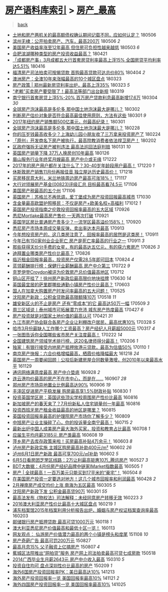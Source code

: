 [房产语料库索引](../../README.md)  > [房产_最高](房产_最高.md)
====
> [back](../README.md)

- [土地和房产两机关的最高额债权确认期间记载不同，应如何认定？](http://jkwz.applinzi.com/ittc/7100104026479920144.html#%E5%9C%9F%E5%9C%B0%E5%92%8C%E6%88%BF%E4%BA%A7%E4%B8%A4%E6%9C%BA%E5%85%B3%E7%9A%84%E6%9C%80%E9%AB%98%E9%A2%9D%E5%80%BA%E6%9D%83%E7%A1%AE%E8%AE%A4%E6%9C%9F%E9%97%B4%E8%AE%B0%E8%BD%BD%E4%B8%8D%E5%90%8C%EF%BC%8C%E5%BA%94%E5%A6%82%E4%BD%95%E8%AE%A4%E5%AE%9A%EF%BC%9F) 180506  
- [滨州无棣：公开拍卖房产、汽车，最高200万](http://jkwz.applinzi.com/ittc/7099897394986746896.html#%E6%BB%A8%E5%B7%9E%E6%97%A0%E6%A3%A3%EF%BC%9A%E5%85%AC%E5%BC%80%E6%8B%8D%E5%8D%96%E6%88%BF%E4%BA%A7%E3%80%81%E6%B1%BD%E8%BD%A6%EF%BC%8C%E6%9C%80%E9%AB%98200%E4%B8%87) 180506 *2* 
- [美国房产收益率涨至12年最高 但住房可负担性越来越低](http://jkwz.applinzi.com/ittc/7098856639199446023.html#%E7%BE%8E%E5%9B%BD%E6%88%BF%E4%BA%A7%E6%94%B6%E7%9B%8A%E7%8E%87%E6%B6%A8%E8%87%B312%E5%B9%B4%E6%9C%80%E9%AB%98+%E4%BD%86%E4%BD%8F%E6%88%BF%E5%8F%AF%E8%B4%9F%E6%8B%85%E6%80%A7%E8%B6%8A%E6%9D%A5%E8%B6%8A%E4%BD%8E) 180503 *6* 
- [合肥滨湖哪种类型的房产投资收益最高？](http://jkwz.applinzi.com/ittc/7094506289608786955.html#%E5%90%88%E8%82%A5%E6%BB%A8%E6%B9%96%E5%93%AA%E7%A7%8D%E7%B1%BB%E5%9E%8B%E7%9A%84%E6%88%BF%E4%BA%A7%E6%8A%95%E8%B5%84%E6%94%B6%E7%9B%8A%E6%9C%80%E9%AB%98%EF%BC%9F) 180421  
- [「成都房产事」3月成都五大行首套房贷利率最高上浮15% 全国房贷平均利率达5.51%](http://jkwz.applinzi.com/ittc/7092509290474767367.html#%E3%80%8C%E6%88%90%E9%83%BD%E6%88%BF%E4%BA%A7%E4%BA%8B%E3%80%8D3%E6%9C%88%E6%88%90%E9%83%BD%E4%BA%94%E5%A4%A7%E8%A1%8C%E9%A6%96%E5%A5%97%E6%88%BF%E8%B4%B7%E5%88%A9%E7%8E%87%E6%9C%80%E9%AB%98%E4%B8%8A%E6%B5%AE15%25+%E5%85%A8%E5%9B%BD%E6%88%BF%E8%B4%B7%E5%B9%B3%E5%9D%87%E5%88%A9%E7%8E%87%E8%BE%BE5.51%25) 180416  
- [福清房产司法拍卖可按揭贷款 首购最高贷款可达总价80%](http://jkwz.applinzi.com/ittc/7088202931985974282.html#%E7%A6%8F%E6%B8%85%E6%88%BF%E4%BA%A7%E5%8F%B8%E6%B3%95%E6%8B%8D%E5%8D%96%E5%8F%AF%E6%8C%89%E6%8F%AD%E8%B4%B7%E6%AC%BE+%E9%A6%96%E8%B4%AD%E6%9C%80%E9%AB%98%E8%B4%B7%E6%AC%BE%E5%8F%AF%E8%BE%BE%E6%80%BB%E4%BB%B780%25) 180404 *2* 
- [澳洲房产：全澳10年来涨幅最高的10个城区盘点](http://jkwz.applinzi.com/ittc/7083635071800312842.html#%E6%BE%B3%E6%B4%B2%E6%88%BF%E4%BA%A7%EF%BC%9A%E5%85%A8%E6%BE%B310%E5%B9%B4%E6%9D%A5%E6%B6%A8%E5%B9%85%E6%9C%80%E9%AB%98%E7%9A%8410%E4%B8%AA%E5%9F%8E%E5%8C%BA%E7%9B%98%E7%82%B9) 180323  
- [房产政策 | 郑州最新房贷利率出炉，最高上浮35%](http://jkwz.applinzi.com/ittc/7083625145325585415.html#%E6%88%BF%E4%BA%A7%E6%94%BF%E7%AD%96+%7C+%E9%83%91%E5%B7%9E%E6%9C%80%E6%96%B0%E6%88%BF%E8%B4%B7%E5%88%A9%E7%8E%87%E5%87%BA%E7%82%89%EF%BC%8C%E6%9C%80%E9%AB%98%E4%B8%8A%E6%B5%AE35%25) 180323 *5* 
- [“老赖”买卖房产要受限了！最高法等部门出台新规](http://jkwz.applinzi.com/ittc/7082173848919475216.html#%E2%80%9C%E8%80%81%E8%B5%96%E2%80%9D%E4%B9%B0%E5%8D%96%E6%88%BF%E4%BA%A7%E8%A6%81%E5%8F%97%E9%99%90%E4%BA%86%EF%BC%81%E6%9C%80%E9%AB%98%E6%B3%95%E7%AD%89%E9%83%A8%E9%97%A8%E5%87%BA%E5%8F%B0%E6%96%B0%E8%A7%84) 180319  
- [南宁银行首套房贷上浮5%-20% 百万房产贷款利息最高新增17.6万](http://jkwz.applinzi.com/ittc/7075937012714832913.html#%E5%8D%97%E5%AE%81%E9%93%B6%E8%A1%8C%E9%A6%96%E5%A5%97%E6%88%BF%E8%B4%B7%E4%B8%8A%E6%B5%AE5%25-20%25+%E7%99%BE%E4%B8%87%E6%88%BF%E4%BA%A7%E8%B4%B7%E6%AC%BE%E5%88%A9%E6%81%AF%E6%9C%80%E9%AB%98%E6%96%B0%E5%A2%9E17.6%E4%B8%87) 180304 *30* 
- [全球房产泡沫最高是多伦多 那中国土地泡沫最大是哪儿？](http://jkwz.applinzi.com/ittc/7075803271451378705.html#%E5%85%A8%E7%90%83%E6%88%BF%E4%BA%A7%E6%B3%A1%E6%B2%AB%E6%9C%80%E9%AB%98%E6%98%AF%E5%A4%9A%E4%BC%A6%E5%A4%9A+%E9%82%A3%E4%B8%AD%E5%9B%BD%E5%9C%9F%E5%9C%B0%E6%B3%A1%E6%B2%AB%E6%9C%80%E5%A4%A7%E6%98%AF%E5%93%AA%E5%84%BF%EF%BC%9F) 180302  
- [判断房产估价对象是否符合最高最佳使用原则，方法有这些](http://jkwz.applinzi.com/ittc/7075539474539086855.html#%E5%88%A4%E6%96%AD%E6%88%BF%E4%BA%A7%E4%BC%B0%E4%BB%B7%E5%AF%B9%E8%B1%A1%E6%98%AF%E5%90%A6%E7%AC%A6%E5%90%88%E6%9C%80%E9%AB%98%E6%9C%80%E4%BD%B3%E4%BD%BF%E7%94%A8%E5%8E%9F%E5%88%99%EF%BC%8C%E6%96%B9%E6%B3%95%E6%9C%89%E8%BF%99%E4%BA%9B) 180301 *9* 
- [2017年纽约房产销售额500亿美元，创最高纪录！](http://jkwz.applinzi.com/ittc/7075447692681806855.html#2017%E5%B9%B4%E7%BA%BD%E7%BA%A6%E6%88%BF%E4%BA%A7%E9%94%80%E5%94%AE%E9%A2%9D500%E4%BA%BF%E7%BE%8E%E5%85%83%EF%BC%8C%E5%88%9B%E6%9C%80%E9%AB%98%E7%BA%AA%E5%BD%95%EF%BC%81) 180301  
- [全球房产泡沫最高是多伦多 那中国土地泡沫最大是哪儿？](http://jkwz.applinzi.com/ittc/7075075381755642887.html#%E5%85%A8%E7%90%83%E6%88%BF%E4%BA%A7%E6%B3%A1%E6%B2%AB%E6%9C%80%E9%AB%98%E6%98%AF%E5%A4%9A%E4%BC%A6%E5%A4%9A+%E9%82%A3%E4%B8%AD%E5%9B%BD%E5%9C%9F%E5%9C%B0%E6%B3%A1%E6%B2%AB%E6%9C%80%E5%A4%A7%E6%98%AF%E5%93%AA%E5%84%BF%EF%BC%9F) 180228  
- [你的压岁钱最高收多少？上海幼儿园小朋友收了三万拿来投资房产了](http://jkwz.applinzi.com/ittc/7073666300050408464.html#%E4%BD%A0%E7%9A%84%E5%8E%8B%E5%B2%81%E9%92%B1%E6%9C%80%E9%AB%98%E6%94%B6%E5%A4%9A%E5%B0%91%EF%BC%9F%E4%B8%8A%E6%B5%B7%E5%B9%BC%E5%84%BF%E5%9B%AD%E5%B0%8F%E6%9C%8B%E5%8F%8B%E6%94%B6%E4%BA%86%E4%B8%89%E4%B8%87%E6%8B%BF%E6%9D%A5%E6%8A%95%E8%B5%84%E6%88%BF%E4%BA%A7%E4%BA%86) 180224  
- [「原创」开发商名下房产被执行，最高院教消费者依法捍卫房产！](http://jkwz.applinzi.com/ittc/7065276986811745296.html#%E3%80%8C%E5%8E%9F%E5%88%9B%E3%80%8D%E5%BC%80%E5%8F%91%E5%95%86%E5%90%8D%E4%B8%8B%E6%88%BF%E4%BA%A7%E8%A2%AB%E6%89%A7%E8%A1%8C%EF%BC%8C%E6%9C%80%E9%AB%98%E9%99%A2%E6%95%99%E6%B6%88%E8%B4%B9%E8%80%85%E4%BE%9D%E6%B3%95%E6%8D%8D%E5%8D%AB%E6%88%BF%E4%BA%A7%EF%BC%81) 180202  
- [区政府强拆无证房产被判违法 最高法巡回法庭判赔](http://jkwz.applinzi.com/ittc/7064667334050841606.html#%E5%8C%BA%E6%94%BF%E5%BA%9C%E5%BC%BA%E6%8B%86%E6%97%A0%E8%AF%81%E6%88%BF%E4%BA%A7%E8%A2%AB%E5%88%A4%E8%BF%9D%E6%B3%95+%E6%9C%80%E9%AB%98%E6%B3%95%E5%B7%A1%E5%9B%9E%E6%B3%95%E5%BA%AD%E5%88%A4%E8%B5%94) 180131 *10* 
- [英国房产销量下降 37万人换房创10年最高](http://jkwz.applinzi.com/ittc/7062905015411147787.html#%E8%8B%B1%E5%9B%BD%E6%88%BF%E4%BA%A7%E9%94%80%E9%87%8F%E4%B8%8B%E9%99%8D+37%E4%B8%87%E4%BA%BA%E6%8D%A2%E6%88%BF%E5%88%9B10%E5%B9%B4%E6%9C%80%E9%AB%98) 180126  
- [眉山服务行业年终奖月嫂最高 房产中介或无缘](http://jkwz.applinzi.com/ittc/7049950740011811856.html#%E7%9C%89%E5%B1%B1%E6%9C%8D%E5%8A%A1%E8%A1%8C%E4%B8%9A%E5%B9%B4%E7%BB%88%E5%A5%96%E6%9C%88%E5%AB%82%E6%9C%80%E9%AB%98+%E6%88%BF%E4%BA%A7%E4%B8%AD%E4%BB%8B%E6%88%96%E6%97%A0%E7%BC%98) 171222  
- [2017年的房产用户都在关注什么了？30-40岁年龄段用户最高！](http://jkwz.applinzi.com/ittc/7049162592470172688.html#2017%E5%B9%B4%E7%9A%84%E6%88%BF%E4%BA%A7%E7%94%A8%E6%88%B7%E9%83%BD%E5%9C%A8%E5%85%B3%E6%B3%A8%E4%BB%80%E4%B9%88%E4%BA%86%EF%BC%9F30-40%E5%B2%81%E5%B9%B4%E9%BE%84%E6%AE%B5%E7%94%A8%E6%88%B7%E6%9C%80%E9%AB%98%EF%BC%81) 171220 *1* 
- [休斯敦房产销售11月份再报佳音 独立屋达历史最高价！](http://jkwz.applinzi.com/ittc/7048456383794512912.html#%E4%BC%91%E6%96%AF%E6%95%A6%E6%88%BF%E4%BA%A7%E9%94%80%E5%94%AE11%E6%9C%88%E4%BB%BD%E5%86%8D%E6%8A%A5%E4%BD%B3%E9%9F%B3+%E7%8B%AC%E7%AB%8B%E5%B1%8B%E8%BE%BE%E5%8E%86%E5%8F%B2%E6%9C%80%E9%AB%98%E4%BB%B7%EF%BC%81) 171218  
- [买房移民意大利，米兰地铁周边房产最高可涨18%！](http://jkwz.applinzi.com/ittc/7036968203866080272.html#%E4%B9%B0%E6%88%BF%E7%A7%BB%E6%B0%91%E6%84%8F%E5%A4%A7%E5%88%A9%EF%BC%8C%E7%B1%B3%E5%85%B0%E5%9C%B0%E9%93%81%E5%91%A8%E8%BE%B9%E6%88%BF%E4%BA%A7%E6%9C%80%E9%AB%98%E5%8F%AF%E6%B6%A818%25%EF%BC%81) 171117  
- [大行对领展房产基金(00823)评级汇总 目标最高看74.5元](http://jkwz.applinzi.com/ittc/7032886835477480465.html#%E5%A4%A7%E8%A1%8C%E5%AF%B9%E9%A2%86%E5%B1%95%E6%88%BF%E4%BA%A7%E5%9F%BA%E9%87%91%2800823%29%E8%AF%84%E7%BA%A7%E6%B1%87%E6%80%BB+%E7%9B%AE%E6%A0%87%E6%9C%80%E9%AB%98%E7%9C%8B74.5%E5%85%83) 171106  
- [美国房产税最高的五个州](http://jkwz.applinzi.com/ittc/7032784445424272400.html#%E7%BE%8E%E5%9B%BD%E6%88%BF%E4%BA%A7%E7%A8%8E%E6%9C%80%E9%AB%98%E7%9A%84%E4%BA%94%E4%B8%AA%E5%B7%9E) 171106  
- [英国房产｜苏格兰不再低调，爱丁堡成为房产投资回报最高城市](http://jkwz.applinzi.com/ittc/7030254739214828561.html#%E8%8B%B1%E5%9B%BD%E6%88%BF%E4%BA%A7%EF%BD%9C%E8%8B%8F%E6%A0%BC%E5%85%B0%E4%B8%8D%E5%86%8D%E4%BD%8E%E8%B0%83%EF%BC%8C%E7%88%B1%E4%B8%81%E5%A0%A1%E6%88%90%E4%B8%BA%E6%88%BF%E4%BA%A7%E6%8A%95%E8%B5%84%E5%9B%9E%E6%8A%A5%E6%9C%80%E9%AB%98%E5%9F%8E%E5%B8%82) 171030  
- [含金量最高欧盟护照移民：不仅是房产+欧美名校+高福利](http://jkwz.applinzi.com/ittc/7023524626557305873.html#%E5%90%AB%E9%87%91%E9%87%8F%E6%9C%80%E9%AB%98%E6%AC%A7%E7%9B%9F%E6%8A%A4%E7%85%A7%E7%A7%BB%E6%B0%91%EF%BC%9A%E4%B8%8D%E4%BB%85%E6%98%AF%E6%88%BF%E4%BA%A7%2B%E6%AC%A7%E7%BE%8E%E5%90%8D%E6%A0%A1%2B%E9%AB%98%E7%A6%8F%E5%88%A9) 171012 *1* 
- [英国房产投资指南之伦敦投资回报率最高的五大区域](http://jkwz.applinzi.com/ittc/7017571880209482768.html#%E8%8B%B1%E5%9B%BD%E6%88%BF%E4%BA%A7%E6%8A%95%E8%B5%84%E6%8C%87%E5%8D%97%E4%B9%8B%E4%BC%A6%E6%95%A6%E6%8A%95%E8%B5%84%E5%9B%9E%E6%8A%A5%E7%8E%87%E6%9C%80%E9%AB%98%E7%9A%84%E4%BA%94%E5%A4%A7%E5%8C%BA%E5%9F%9F) 170926  
- [悉尼Mortlake最高房产售价 一天两次打破](http://jkwz.applinzi.com/ittc/7015691156455949329.html#%E6%82%89%E5%B0%BCMortlake%E6%9C%80%E9%AB%98%E6%88%BF%E4%BA%A7%E5%94%AE%E4%BB%B7+%E4%B8%80%E5%A4%A9%E4%B8%A4%E6%AC%A1%E6%89%93%E7%A0%B4) 170921  
- [英国学区房比普通房产贵多少？一流学区最高溢价158%！](http://jkwz.applinzi.com/ittc/7015438004116784145.html#%E8%8B%B1%E5%9B%BD%E5%AD%A6%E5%8C%BA%E6%88%BF%E6%AF%94%E6%99%AE%E9%80%9A%E6%88%BF%E4%BA%A7%E8%B4%B5%E5%A4%9A%E5%B0%91%EF%BC%9F%E4%B8%80%E6%B5%81%E5%AD%A6%E5%8C%BA%E6%9C%80%E9%AB%98%E6%BA%A2%E4%BB%B7158%25%EF%BC%81) 170920  
- [悉尼房产市场本周成交量反弹，卖出率达本月最高](http://jkwz.applinzi.com/ittc/7012727850556458001.html#%E6%82%89%E5%B0%BC%E6%88%BF%E4%BA%A7%E5%B8%82%E5%9C%BA%E6%9C%AC%E5%91%A8%E6%88%90%E4%BA%A4%E9%87%8F%E5%8F%8D%E5%BC%B9%EF%BC%8C%E5%8D%96%E5%87%BA%E7%8E%87%E8%BE%BE%E6%9C%AC%E6%9C%88%E6%9C%80%E9%AB%98) 170913  
- [今年想投资房产的，这几类房注意了，回报率最高的居然是这类房！](http://jkwz.applinzi.com/ittc/7012168466277336080.html#%E4%BB%8A%E5%B9%B4%E6%83%B3%E6%8A%95%E8%B5%84%E6%88%BF%E4%BA%A7%E7%9A%84%EF%BC%8C%E8%BF%99%E5%87%A0%E7%B1%BB%E6%88%BF%E6%B3%A8%E6%84%8F%E4%BA%86%EF%BC%8C%E5%9B%9E%E6%8A%A5%E7%8E%87%E6%9C%80%E9%AB%98%E7%9A%84%E5%B1%85%E7%84%B6%E6%98%AF%E8%BF%99%E7%B1%BB%E6%88%BF%EF%BC%81) 170911  
- [今年已有150家创业企业死亡 房产是死亡率最高的行业之一](http://jkwz.applinzi.com/ittc/7012059303022953488.html#%E4%BB%8A%E5%B9%B4%E5%B7%B2%E6%9C%89150%E5%AE%B6%E5%88%9B%E4%B8%9A%E4%BC%81%E4%B8%9A%E6%AD%BB%E4%BA%A1+%E6%88%BF%E4%BA%A7%E6%98%AF%E6%AD%BB%E4%BA%A1%E7%8E%87%E6%9C%80%E9%AB%98%E7%9A%84%E8%A1%8C%E4%B8%9A%E4%B9%8B%E4%B8%80) 170911 *3* 
- [那些获得天价分手费的女星，有的最高达五亿元，有的获六套房产](http://jkwz.applinzi.com/ittc/7006150268868363281.html#%E9%82%A3%E4%BA%9B%E8%8E%B7%E5%BE%97%E5%A4%A9%E4%BB%B7%E5%88%86%E6%89%8B%E8%B4%B9%E7%9A%84%E5%A5%B3%E6%98%9F%EF%BC%8C%E6%9C%89%E7%9A%84%E6%9C%80%E9%AB%98%E8%BE%BE%E4%BA%94%E4%BA%BF%E5%85%83%EF%BC%8C%E6%9C%89%E7%9A%84%E8%8E%B7%E5%85%AD%E5%A5%97%E6%88%BF%E4%BA%A7) 170826 *3* 
- [迪拜置业哪类房产性价比最高？](http://jkwz.applinzi.com/ittc/7006090059215012880.html#%E8%BF%AA%E6%8B%9C%E7%BD%AE%E4%B8%9A%E5%93%AA%E7%B1%BB%E6%88%BF%E4%BA%A7%E6%80%A7%E4%BB%B7%E6%AF%94%E6%9C%80%E9%AB%98%EF%BC%9F) 170826  
- [临沂租金回报率最高，投资房产仅需28.5年即可回本](http://jkwz.applinzi.com/ittc/7005417006193706001.html#%E4%B8%B4%E6%B2%82%E7%A7%9F%E9%87%91%E5%9B%9E%E6%8A%A5%E7%8E%87%E6%9C%80%E9%AB%98%EF%BC%8C%E6%8A%95%E8%B5%84%E6%88%BF%E4%BA%A7%E4%BB%85%E9%9C%8028.5%E5%B9%B4%E5%8D%B3%E5%8F%AF%E5%9B%9E%E6%9C%AC) 170824 *4* 
- [蓝领薪酬排行榜：保健行业薪酬最高 房产中介第三](http://jkwz.applinzi.com/ittc/6993040620325962769.html#%E8%93%9D%E9%A2%86%E8%96%AA%E9%85%AC%E6%8E%92%E8%A1%8C%E6%A6%9C%EF%BC%9A%E4%BF%9D%E5%81%A5%E8%A1%8C%E4%B8%9A%E8%96%AA%E9%85%AC%E6%9C%80%E9%AB%98+%E6%88%BF%E4%BA%A7%E4%B8%AD%E4%BB%8B%E7%AC%AC%E4%B8%89) 170722 *9* 
- [克罗伊登Croydon被评为伦敦房产总价值最高地区](http://jkwz.applinzi.com/ittc/6989415665822598160.html#%E5%85%8B%E7%BD%97%E4%BC%8A%E7%99%BBCroydon%E8%A2%AB%E8%AF%84%E4%B8%BA%E4%BC%A6%E6%95%A6%E6%88%BF%E4%BA%A7%E6%80%BB%E4%BB%B7%E5%80%BC%E6%9C%80%E9%AB%98%E5%9C%B0%E5%8C%BA) 170712  
- [铜山区开挂了！徐州房产新政后最高限价地块挂牌](http://jkwz.applinzi.com/ittc/6985100598633300997.html#%E9%93%9C%E5%B1%B1%E5%8C%BA%E5%BC%80%E6%8C%82%E4%BA%86%EF%BC%81%E5%BE%90%E5%B7%9E%E6%88%BF%E4%BA%A7%E6%96%B0%E6%94%BF%E5%90%8E%E6%9C%80%E9%AB%98%E9%99%90%E4%BB%B7%E5%9C%B0%E5%9D%97%E6%8C%82%E7%89%8C) 170630 *14* 
- [英国最宜居的萨里郡哪些通勤小镇房产性价比最高？](http://jkwz.applinzi.com/ittc/6974940343639213060.html#%E8%8B%B1%E5%9B%BD%E6%9C%80%E5%AE%9C%E5%B1%85%E7%9A%84%E8%90%A8%E9%87%8C%E9%83%A1%E5%93%AA%E4%BA%9B%E9%80%9A%E5%8B%A4%E5%B0%8F%E9%95%87%E6%88%BF%E4%BA%A7%E6%80%A7%E4%BB%B7%E6%AF%94%E6%9C%80%E9%AB%98%EF%BC%9F) 170603  
- [国人在加拿大购置房产时发问率最高的五大问题！](http://jkwz.applinzi.com/ittc/6971634962468963332.html#%E5%9B%BD%E4%BA%BA%E5%9C%A8%E5%8A%A0%E6%8B%BF%E5%A4%A7%E8%B4%AD%E7%BD%AE%E6%88%BF%E4%BA%A7%E6%97%B6%E5%8F%91%E9%97%AE%E7%8E%87%E6%9C%80%E9%AB%98%E7%9A%84%E4%BA%94%E5%A4%A7%E9%97%AE%E9%A2%98%EF%BC%81) 170525  
- [沈阳房产新政：公积金贷款最高限额降10万](http://jkwz.applinzi.com/ittc/6969127413039498245.html#%E6%B2%88%E9%98%B3%E6%88%BF%E4%BA%A7%E6%96%B0%E6%94%BF%EF%BC%9A%E5%85%AC%E7%A7%AF%E9%87%91%E8%B4%B7%E6%AC%BE%E6%9C%80%E9%AB%98%E9%99%90%E9%A2%9D%E9%99%8D10%E4%B8%87) 170518 *11* 
- [雄安新区火的不止是房产 还有“零成本”的它 最高达50万一幅](http://jkwz.applinzi.com/ittc/6965592010948871173.html#%E9%9B%84%E5%AE%89%E6%96%B0%E5%8C%BA%E7%81%AB%E7%9A%84%E4%B8%8D%E6%AD%A2%E6%98%AF%E6%88%BF%E4%BA%A7+%E8%BF%98%E6%9C%89%E2%80%9C%E9%9B%B6%E6%88%90%E6%9C%AC%E2%80%9D%E7%9A%84%E5%AE%83+%E6%9C%80%E9%AB%98%E8%BE%BE50%E4%B8%87%E4%B8%80%E5%B9%85) 170509 *3* 
- [周三区域说丨泰州城市可拓展潜力充沛 城东房产热度最高](http://jkwz.applinzi.com/ittc/6961147419235451908.html#%E5%91%A8%E4%B8%89%E5%8C%BA%E5%9F%9F%E8%AF%B4%E4%B8%A8%E6%B3%B0%E5%B7%9E%E5%9F%8E%E5%B8%82%E5%8F%AF%E6%8B%93%E5%B1%95%E6%BD%9C%E5%8A%9B%E5%85%85%E6%B2%9B+%E5%9F%8E%E4%B8%9C%E6%88%BF%E4%BA%A7%E7%83%AD%E5%BA%A6%E6%9C%80%E9%AB%98) 170427 *6* 
- [房产投资就是对国家土地价值的最高认可](http://jkwz.applinzi.com/ittc/6958643299261875205.html#%E6%88%BF%E4%BA%A7%E6%8A%95%E8%B5%84%E5%B0%B1%E6%98%AF%E5%AF%B9%E5%9B%BD%E5%AE%B6%E5%9C%9F%E5%9C%B0%E4%BB%B7%E5%80%BC%E7%9A%84%E6%9C%80%E9%AB%98%E8%AE%A4%E5%8F%AF) 170421 *31* 
- [九江市房产协会联合各房产企业让利棚改户居民，最高优惠10%](http://jkwz.applinzi.com/ittc/6950138608903259140.html#%E4%B9%9D%E6%B1%9F%E5%B8%82%E6%88%BF%E4%BA%A7%E5%8D%8F%E4%BC%9A%E8%81%94%E5%90%88%E5%90%84%E6%88%BF%E4%BA%A7%E4%BC%81%E4%B8%9A%E8%AE%A9%E5%88%A9%E6%A3%9A%E6%94%B9%E6%88%B7%E5%B1%85%E6%B0%91%EF%BC%8C%E6%9C%80%E9%AB%98%E4%BC%98%E6%83%A010%25) 170328 *5* 
- [哈市3月份最缺人工作哪个工资最高？房产经纪人月薪超5000元](http://jkwz.applinzi.com/ittc/6945889686135505925.html#%E5%93%88%E5%B8%823%E6%9C%88%E4%BB%BD%E6%9C%80%E7%BC%BA%E4%BA%BA%E5%B7%A5%E4%BD%9C%E5%93%AA%E4%B8%AA%E5%B7%A5%E8%B5%84%E6%9C%80%E9%AB%98%EF%BC%9F%E6%88%BF%E4%BA%A7%E7%BB%8F%E7%BA%AA%E4%BA%BA%E6%9C%88%E8%96%AA%E8%B6%855000%E5%85%83) 170317 *4* 
- [一张图告诉你全国哪些省市房产关注度最高！](http://jkwz.applinzi.com/ittc/6937460805242192900.html#%E4%B8%80%E5%BC%A0%E5%9B%BE%E5%91%8A%E8%AF%89%E4%BD%A0%E5%85%A8%E5%9B%BD%E5%93%AA%E4%BA%9B%E7%9C%81%E5%B8%82%E6%88%BF%E4%BA%A7%E5%85%B3%E6%B3%A8%E5%BA%A6%E6%9C%80%E9%AB%98%EF%BC%81) 170222 *14* 
- [全国建筑房产领域学术排行榜，这20名律师得分最高！](http://jkwz.applinzi.com/ittc/6931467206402769924.html#%E5%85%A8%E5%9B%BD%E5%BB%BA%E7%AD%91%E6%88%BF%E4%BA%A7%E9%A2%86%E5%9F%9F%E5%AD%A6%E6%9C%AF%E6%8E%92%E8%A1%8C%E6%A6%9C%EF%BC%8C%E8%BF%9920%E5%90%8D%E5%BE%8B%E5%B8%88%E5%BE%97%E5%88%86%E6%9C%80%E9%AB%98%EF%BC%81) 170206 *1* 
- [独家｜有银行接受内地房产抵押放港元贷款，最高为估值50%](http://jkwz.applinzi.com/ittc/6921428135857095685.html#%E7%8B%AC%E5%AE%B6%EF%BD%9C%E6%9C%89%E9%93%B6%E8%A1%8C%E6%8E%A5%E5%8F%97%E5%86%85%E5%9C%B0%E6%88%BF%E4%BA%A7%E6%8A%B5%E6%8A%BC%E6%94%BE%E6%B8%AF%E5%85%83%E8%B4%B7%E6%AC%BE%EF%BC%8C%E6%9C%80%E9%AB%98%E4%B8%BA%E4%BC%B0%E5%80%BC50%25) 170110 *1* 
- [南京房产快报：六合价格增幅最高，栖霞价格降幅最大](http://jkwz.applinzi.com/ittc/6913049346571764741.html#%E5%8D%97%E4%BA%AC%E6%88%BF%E4%BA%A7%E5%BF%AB%E6%8A%A5%EF%BC%9A%E5%85%AD%E5%90%88%E4%BB%B7%E6%A0%BC%E5%A2%9E%E5%B9%85%E6%9C%80%E9%AB%98%EF%BC%8C%E6%A0%96%E9%9C%9E%E4%BB%B7%E6%A0%BC%E9%99%8D%E5%B9%85%E6%9C%80%E5%A4%A7) 161218 *24* 
- [英国房产一周要闻回顾｜公投后新建房屋合同数量激增，创2010年以来最高水平](http://jkwz.applinzi.com/ittc/6905902566889489412.html#%E8%8B%B1%E5%9B%BD%E6%88%BF%E4%BA%A7%E4%B8%80%E5%91%A8%E8%A6%81%E9%97%BB%E5%9B%9E%E9%A1%BE%EF%BD%9C%E5%85%AC%E6%8A%95%E5%90%8E%E6%96%B0%E5%BB%BA%E6%88%BF%E5%B1%8B%E5%90%88%E5%90%8C%E6%95%B0%E9%87%8F%E6%BF%80%E5%A2%9E%EF%BC%8C%E5%88%9B2010%E5%B9%B4%E4%BB%A5%E6%9D%A5%E6%9C%80%E9%AB%98%E6%B0%B4%E5%B9%B3) 161129  
- [通讯网络满意度最高 房产中介垫底](http://jkwz.applinzi.com/ittc/6882815973760959493.html#%E9%80%9A%E8%AE%AF%E7%BD%91%E7%BB%9C%E6%BB%A1%E6%84%8F%E5%BA%A6%E6%9C%80%E9%AB%98+%E6%88%BF%E4%BA%A7%E4%B8%AD%E4%BB%8B%E5%9E%AB%E5%BA%95) 160928 *2* 
- [连云港均价最高的房产不在市中心，而是在……](http://jkwz.applinzi.com/ittc/6874863851195073540.html#%E8%BF%9E%E4%BA%91%E6%B8%AF%E5%9D%87%E4%BB%B7%E6%9C%80%E9%AB%98%E7%9A%84%E6%88%BF%E4%BA%A7%E4%B8%8D%E5%9C%A8%E5%B8%82%E4%B8%AD%E5%BF%83%EF%BC%8C%E8%80%8C%E6%98%AF%E5%9C%A8%E2%80%A6%E2%80%A6) 160907 *28* 
- [郑州房产市场异地置业比例最高达90%](http://jkwz.applinzi.com/ittc/6874679965383132165.html#%E9%83%91%E5%B7%9E%E6%88%BF%E4%BA%A7%E5%B8%82%E5%9C%BA%E5%BC%82%E5%9C%B0%E7%BD%AE%E4%B8%9A%E6%AF%94%E4%BE%8B%E6%9C%80%E9%AB%98%E8%BE%BE90%25) 160906 *19* 
- [丰泽区促进房产平稳发展 购房最高享1.5%财政补贴](http://jkwz.applinzi.com/ittc/6872075780598793221.html#%E4%B8%B0%E6%B3%BD%E5%8C%BA%E4%BF%83%E8%BF%9B%E6%88%BF%E4%BA%A7%E5%B9%B3%E7%A8%B3%E5%8F%91%E5%B1%95+%E8%B4%AD%E6%88%BF%E6%9C%80%E9%AB%98%E4%BA%AB1.5%25%E8%B4%A2%E6%94%BF%E8%A1%A5%E8%B4%B4) 160830 *1* 
- [投资英国学区房：英国这些顶尖学校周围房产性价比最高](http://jkwz.applinzi.com/ittc/6866970665982362629.html#%E6%8A%95%E8%B5%84%E8%8B%B1%E5%9B%BD%E5%AD%A6%E5%8C%BA%E6%88%BF%EF%BC%9A%E8%8B%B1%E5%9B%BD%E8%BF%99%E4%BA%9B%E9%A1%B6%E5%B0%96%E5%AD%A6%E6%A0%A1%E5%91%A8%E5%9B%B4%E6%88%BF%E4%BA%A7%E6%80%A7%E4%BB%B7%E6%AF%94%E6%9C%80%E9%AB%98) 160816  
- [新加坡房产的春天来了？7月份新私人住宅销量创一年最高](http://jkwz.applinzi.com/ittc/6866870750237164548.html#%E6%96%B0%E5%8A%A0%E5%9D%A1%E6%88%BF%E4%BA%A7%E7%9A%84%E6%98%A5%E5%A4%A9%E6%9D%A5%E4%BA%86%EF%BC%9F7%E6%9C%88%E4%BB%BD%E6%96%B0%E7%A7%81%E4%BA%BA%E4%BD%8F%E5%AE%85%E9%94%80%E9%87%8F%E5%88%9B%E4%B8%80%E5%B9%B4%E6%9C%80%E9%AB%98) 160816  
- [投资西班牙房产租金收益最高的地区是哪里？](http://jkwz.applinzi.com/ittc/6866632567029236740.html#%E6%8A%95%E8%B5%84%E8%A5%BF%E7%8F%AD%E7%89%99%E6%88%BF%E4%BA%A7%E7%A7%9F%E9%87%91%E6%94%B6%E7%9B%8A%E6%9C%80%E9%AB%98%E7%9A%84%E5%9C%B0%E5%8C%BA%E6%98%AF%E5%93%AA%E9%87%8C%EF%BC%9F) 160815  
- [英国投资回报率最高的护理院房产市场你了解多少？](http://jkwz.applinzi.com/ittc/6864347863479485445.html#%E8%8B%B1%E5%9B%BD%E6%8A%95%E8%B5%84%E5%9B%9E%E6%8A%A5%E7%8E%87%E6%9C%80%E9%AB%98%E7%9A%84%E6%8A%A4%E7%90%86%E9%99%A2%E6%88%BF%E4%BA%A7%E5%B8%82%E5%9C%BA%E4%BD%A0%E4%BA%86%E8%A7%A3%E5%A4%9A%E5%B0%91%EF%BC%9F) 160809  
- [中旭房产让业主操碎了心，你的投诉量全南宁最高！](http://jkwz.applinzi.com/ittc/6855035376695247876.html#%E4%B8%AD%E6%97%AD%E6%88%BF%E4%BA%A7%E8%AE%A9%E4%B8%9A%E4%B8%BB%E6%93%8D%E7%A2%8E%E4%BA%86%E5%BF%83%EF%BC%8C%E4%BD%A0%E7%9A%84%E6%8A%95%E8%AF%89%E9%87%8F%E5%85%A8%E5%8D%97%E5%AE%81%E6%9C%80%E9%AB%98%EF%BC%81) 160715 *2* 
- [最新出炉中国人成美房产最大海外买家，投资和教育占比最高](http://jkwz.applinzi.com/ittc/6852505378000208901.html#%E6%9C%80%E6%96%B0%E5%87%BA%E7%82%89%E4%B8%AD%E5%9B%BD%E4%BA%BA%E6%88%90%E7%BE%8E%E6%88%BF%E4%BA%A7%E6%9C%80%E5%A4%A7%E6%B5%B7%E5%A4%96%E4%B9%B0%E5%AE%B6%EF%BC%8C%E6%8A%95%E8%B5%84%E5%92%8C%E6%95%99%E8%82%B2%E5%8D%A0%E6%AF%94%E6%9C%80%E9%AB%98) 160708 *1* 
- [应届生平均月薪3185元 房产类最高](http://jkwz.applinzi.com/ittc/6841345691561231364.html#%E5%BA%94%E5%B1%8A%E7%94%9F%E5%B9%B3%E5%9D%87%E6%9C%88%E8%96%AA3185%E5%85%83+%E6%88%BF%E4%BA%A7%E7%B1%BB%E6%9C%80%E9%AB%98) 160608 *19* 
- [萍乡房产去库存政策来啦！买房最高补贴4万余元！](http://jkwz.applinzi.com/ittc/6839577457132569604.html#%E8%90%8D%E4%B9%A1%E6%88%BF%E4%BA%A7%E5%8E%BB%E5%BA%93%E5%AD%98%E6%94%BF%E7%AD%96%E6%9D%A5%E5%95%A6%EF%BC%81%E4%B9%B0%E6%88%BF%E6%9C%80%E9%AB%98%E8%A1%A5%E8%B4%B44%E4%B8%87%E4%BD%99%E5%85%83%EF%BC%81) 160603 *8* 
- [泸州房产新政实施 主城区购房最高补助400元/m²](http://jkwz.applinzi.com/ittc/6839222708130546692.html#%E6%B3%B8%E5%B7%9E%E6%88%BF%E4%BA%A7%E6%96%B0%E6%94%BF%E5%AE%9E%E6%96%BD+%E4%B8%BB%E5%9F%8E%E5%8C%BA%E8%B4%AD%E6%88%BF%E6%9C%80%E9%AB%98%E8%A1%A5%E5%8A%A9400%E5%85%83%2Fm%C2%B2) 160602 *26* 
- [泸州6月1日房产新政 最高可享700元/㎡补助](http://jkwz.applinzi.com/ittc/6839112317564093445.html#%E6%B3%B8%E5%B7%9E6%E6%9C%881%E6%97%A5%E6%88%BF%E4%BA%A7%E6%96%B0%E6%94%BF+%E6%9C%80%E9%AB%98%E5%8F%AF%E4%BA%AB700%E5%85%83%2F%E3%8E%A1%E8%A1%A5%E5%8A%A9) 160602 *5* 
- [6月5日看房团芝罘区线路：2万让利最高钜惠10万_腾讯房产](http://jkwz.applinzi.com/ittc/6836948359906329604.html#6%E6%9C%885%E6%97%A5%E7%9C%8B%E6%88%BF%E5%9B%A2%E8%8A%9D%E7%BD%98%E5%8C%BA%E7%BA%BF%E8%B7%AF%EF%BC%9A2%E4%B8%87%E8%AE%A9%E5%88%A9%E6%9C%80%E9%AB%98%E9%92%9C%E6%83%A010%E4%B8%87_%E8%85%BE%E8%AE%AF%E6%88%BF%E4%BA%A7) 160527 *3* 
- [BDT大数据：4月份房产经纪品牌中链家IMarket指数最高](http://jkwz.applinzi.com/ittc/6828773050245710852.html#BDT%E5%A4%A7%E6%95%B0%E6%8D%AE%EF%BC%9A4%E6%9C%88%E4%BB%BD%E6%88%BF%E4%BA%A7%E7%BB%8F%E7%BA%AA%E5%93%81%E7%89%8C%E4%B8%AD%E9%93%BE%E5%AE%B6IMarket%E6%8C%87%E6%95%B0%E6%9C%80%E9%AB%98) 160505 *1* 
- [房产 | 全球最高！一百万美元只能买到17平米的“豪宅”！](http://jkwz.applinzi.com/ittc/6828415688586560516.html#%E6%88%BF%E4%BA%A7+%7C+%E5%85%A8%E7%90%83%E6%9C%80%E9%AB%98%EF%BC%81%E4%B8%80%E7%99%BE%E4%B8%87%E7%BE%8E%E5%85%83%E5%8F%AA%E8%83%BD%E4%B9%B0%E5%88%B017%E5%B9%B3%E7%B1%B3%E7%9A%84%E2%80%9C%E8%B1%AA%E5%AE%85%E2%80%9D%EF%BC%81) 160504 *8* 
- [在美国房产投资一定要选对地方！这几个城市回报率和利润最高](http://jkwz.applinzi.com/ittc/6826103346527994885.html#%E5%9C%A8%E7%BE%8E%E5%9B%BD%E6%88%BF%E4%BA%A7%E6%8A%95%E8%B5%84%E4%B8%80%E5%AE%9A%E8%A6%81%E9%80%89%E5%AF%B9%E5%9C%B0%E6%96%B9%EF%BC%81%E8%BF%99%E5%87%A0%E4%B8%AA%E5%9F%8E%E5%B8%82%E5%9B%9E%E6%8A%A5%E7%8E%87%E5%92%8C%E5%88%A9%E6%B6%A6%E6%9C%80%E9%AB%98) 160428 *2* 
- [2月禅南房产成交均价上涨 南海为五区最高](http://jkwz.applinzi.com/ittc/6806032995743958020.html#2%E6%9C%88%E7%A6%85%E5%8D%97%E6%88%BF%E4%BA%A7%E6%88%90%E4%BA%A4%E5%9D%87%E4%BB%B7%E4%B8%8A%E6%B6%A8+%E5%8D%97%E6%B5%B7%E4%B8%BA%E4%BA%94%E5%8C%BA%E6%9C%80%E9%AB%98) 160305 *5* 
- [沈阳房产新政下发 公积金最高贷90万](http://jkwz.applinzi.com/ittc/6804708326587761668.html#%E6%B2%88%E9%98%B3%E6%88%BF%E4%BA%A7%E6%96%B0%E6%94%BF%E4%B8%8B%E5%8F%91+%E5%85%AC%E7%A7%AF%E9%87%91%E6%9C%80%E9%AB%98%E8%B4%B790%E4%B8%87) 160301 *55* 
- [最高法发布《物权法》司法解释：未经同意房产转移无效](http://jkwz.applinzi.com/ittc/6802026140684256260.html#%E6%9C%80%E9%AB%98%E6%B3%95%E5%8F%91%E5%B8%83%E3%80%8A%E7%89%A9%E6%9D%83%E6%B3%95%E3%80%8B%E5%8F%B8%E6%B3%95%E8%A7%A3%E9%87%8A%EF%BC%9A%E6%9C%AA%E7%BB%8F%E5%90%8C%E6%84%8F%E6%88%BF%E4%BA%A7%E8%BD%AC%E7%A7%BB%E6%97%A0%E6%95%88) 160223 *3* 
- [2016澳大利亚房产性价比最高十大城区盘点](http://jkwz.applinzi.com/ittc/6800582876726821893.html#2016%E6%BE%B3%E5%A4%A7%E5%88%A9%E4%BA%9A%E6%88%BF%E4%BA%A7%E6%80%A7%E4%BB%B7%E6%AF%94%E6%9C%80%E9%AB%98%E5%8D%81%E5%A4%A7%E5%9F%8E%E5%8C%BA%E7%9B%98%E7%82%B9) 160219 *1* 
- [浦东档案馆2015年档案利用分析报告出炉，婚姻与房产权证档案查询率最高](http://jkwz.applinzi.com/ittc/6794645211263271940.html#%E6%B5%A6%E4%B8%9C%E6%A1%A3%E6%A1%88%E9%A6%862015%E5%B9%B4%E6%A1%A3%E6%A1%88%E5%88%A9%E7%94%A8%E5%88%86%E6%9E%90%E6%8A%A5%E5%91%8A%E5%87%BA%E7%82%89%EF%BC%8C%E5%A9%9A%E5%A7%BB%E4%B8%8E%E6%88%BF%E4%BA%A7%E6%9D%83%E8%AF%81%E6%A1%A3%E6%A1%88%E6%9F%A5%E8%AF%A2%E7%8E%87%E6%9C%80%E9%AB%98) 160203  
- [邮储银行房产抵押贷款,最高可贷1000万元](http://jkwz.applinzi.com/ittc/6788614029459325956.html#%E9%82%AE%E5%82%A8%E9%93%B6%E8%A1%8C%E6%88%BF%E4%BA%A7%E6%8A%B5%E6%8A%BC%E8%B4%B7%E6%AC%BE%2C%E6%9C%80%E9%AB%98%E5%8F%AF%E8%B4%B71000%E4%B8%87%E5%85%83) 160118 *1* 
- [澳大利亚悉尼房产价值最高和最低十区一览！](http://jkwz.applinzi.com/ittc/6786856288646595588.html#%E6%BE%B3%E5%A4%A7%E5%88%A9%E4%BA%9A%E6%82%89%E5%B0%BC%E6%88%BF%E4%BA%A7%E4%BB%B7%E5%80%BC%E6%9C%80%E9%AB%98%E5%92%8C%E6%9C%80%E4%BD%8E%E5%8D%81%E5%8C%BA%E4%B8%80%E8%A7%88%EF%BC%81) 160113  
- [网友观点： 仙游房产价值潜力最高的两个小镇是榜头和度尾](http://jkwz.applinzi.com/ittc/6762315981682902020.html#%E7%BD%91%E5%8F%8B%E8%A7%82%E7%82%B9%EF%BC%9A+%E4%BB%99%E6%B8%B8%E6%88%BF%E4%BA%A7%E4%BB%B7%E5%80%BC%E6%BD%9C%E5%8A%9B%E6%9C%80%E9%AB%98%E7%9A%84%E4%B8%A4%E4%B8%AA%E5%B0%8F%E9%95%87%E6%98%AF%E6%A6%9C%E5%A4%B4%E5%92%8C%E5%BA%A6%E5%B0%BE) 151108 *10* 
- [房产奇葩广告 最高可罚200万元](http://jkwz.applinzi.com/ittc/6735171047486735365.html#%E6%88%BF%E4%BA%A7%E5%A5%87%E8%91%A9%E5%B9%BF%E5%91%8A+%E6%9C%80%E9%AB%98%E5%8F%AF%E7%BD%9A200%E4%B8%87%E5%85%83) 150827  
- [最高月息15% 父子融资上亿搞房产](http://jkwz.applinzi.com/ittc/547650615580928512.html#%E6%9C%80%E9%AB%98%E6%9C%88%E6%81%AF15%25+%E7%88%B6%E5%AD%90%E8%9E%8D%E8%B5%84%E4%B8%8A%E4%BA%BF%E6%90%9E%E6%88%BF%E4%BA%A7) 150807 *4* 
- [蕉城区法院推出“网拍贷”服务 房产网上司法拍卖最高可贷七成房款](http://jkwz.applinzi.com/ittc/547650611414498358.html#%E8%95%89%E5%9F%8E%E5%8C%BA%E6%B3%95%E9%99%A2%E6%8E%A8%E5%87%BA%E2%80%9C%E7%BD%91%E6%8B%8D%E8%B4%B7%E2%80%9D%E6%9C%8D%E5%8A%A1+%E6%88%BF%E4%BA%A7%E7%BD%91%E4%B8%8A%E5%8F%B8%E6%B3%95%E6%8B%8D%E5%8D%96%E6%9C%80%E9%AB%98%E5%8F%AF%E8%B4%B7%E4%B8%83%E6%88%90%E6%88%BF%E6%AC%BE) 150518  
- [2014广西毕业生月薪2643元 房产中介收入最高](http://jkwz.applinzi.com/ittc/547650611396502097.html#2014%E5%B9%BF%E8%A5%BF%E6%AF%95%E4%B8%9A%E7%94%9F%E6%9C%88%E8%96%AA2643%E5%85%83+%E6%88%BF%E4%BA%A7%E4%B8%AD%E4%BB%8B%E6%94%B6%E5%85%A5%E6%9C%80%E9%AB%98) 150310 *5* 
- [投资自住均可 盘点深圳性价比最高的房产](http://jkwz.applinzi.com/ittc/547650611392222744.html#%E6%8A%95%E8%B5%84%E8%87%AA%E4%BD%8F%E5%9D%87%E5%8F%AF+%E7%9B%98%E7%82%B9%E6%B7%B1%E5%9C%B3%E6%80%A7%E4%BB%B7%E6%AF%94%E6%9C%80%E9%AB%98%E7%9A%84%E6%88%BF%E4%BA%A7) 150209 *1* 
- [海外6国房产投资回报率PK：美日最高达10%](http://jkwz.applinzi.com/ittc/547650611383056881.html#%E6%B5%B7%E5%A4%966%E5%9B%BD%E6%88%BF%E4%BA%A7%E6%8A%95%E8%B5%84%E5%9B%9E%E6%8A%A5%E7%8E%87PK%EF%BC%9A%E7%BE%8E%E6%97%A5%E6%9C%80%E9%AB%98%E8%BE%BE10%25) 141213  
- [海外房产投资回报率一览 美国回报率最高10%](http://jkwz.applinzi.com/ittc/547650611381653198.html#%E6%B5%B7%E5%A4%96%E6%88%BF%E4%BA%A7%E6%8A%95%E8%B5%84%E5%9B%9E%E6%8A%A5%E7%8E%87%E4%B8%80%E8%A7%88+%E7%BE%8E%E5%9B%BD%E5%9B%9E%E6%8A%A5%E7%8E%87%E6%9C%80%E9%AB%9810%25) 141121 *2* 
- [海外四国房产投资回报率一览 美国回报率最高10%](http://jkwz.applinzi.com/ittc/547650611378540693.html#%E6%B5%B7%E5%A4%96%E5%9B%9B%E5%9B%BD%E6%88%BF%E4%BA%A7%E6%8A%95%E8%B5%84%E5%9B%9E%E6%8A%A5%E7%8E%87%E4%B8%80%E8%A7%88+%E7%BE%8E%E5%9B%BD%E5%9B%9E%E6%8A%A5%E7%8E%87%E6%9C%80%E9%AB%9810%25) 141025  

